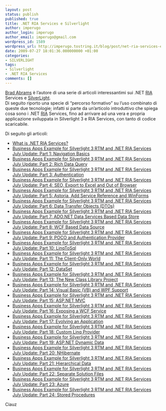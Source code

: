 ```yaml
---
layout: post
status: publish
published: true
title: .NET RIA Services e Silverlight
author: imperugo
author_login: imperugo
author_email: imperugo@gmail.com
wordpress_id: 1589
wordpress_url: http://imperugo.tostring.it/blog/post/net-ria-services-e-silverlight/
date: 2009-07-27 18:01:36.000000000 +01:00
categories:
- SILVERLIGHT
tags:
- Silverlight
- .NET RIA Services
comments: []
---
```

<p>
	<a href="http://blogs.msdn.com/brada/default.aspx" rel="nofollow" target="_blank" title="Brad Abrams">Brad Abrams</a> &egrave; l&rsquo;autore di una serie di articoli interessantimi sui .NET <a href="http://it.wikipedia.org/wiki/Rich_Internet_application" rel="nofollow" target="_blank" title="Rich Internet Application">RIA</a> Services e <a href="http://silverlight.net/" rel="nofollow" target="_blank">SilverLight</a>. <br />
	Di seguito riporto una specie di &ldquo;percorso formativo&rdquo; su l&rsquo;uso combinato di queste due tecnologie; infatti si parte da un&rsquo;articolo introduttivo che spiega cosa sono i .NET <a href="http://it.wikipedia.org/wiki/Rich_Internet_application" rel="nofollow" target="_blank" title="Rich Internet Application">RIA</a> Services, fino ad arrivare ad una vera e propria applicazione sviluppata in Silverlight 3 e RIA Services, con tanto di codice scaricabile.</p>
<p>
	Di seguito gli articoli:</p>
<ul>
	<li>
		<a href="http://blogs.msdn.com/brada/archive/2009/03/19/what-is-net-ria-services.aspx" rel="nofollow" target="_blank" title="What is .NET RIA Services?">What is .NET RIA Services?</a></li>
	<li>
		<a href="http://blogs.msdn.com/brada/archive/2009/07/10/amazing-business-apps-example-updated-for-silverlight-3-rtm-and-net-ria-services-july-update.aspx" rel="nofollow" target="_blank" title="Business Apps Example for Silverlight 3 RTM and .NET RIA Services July Update: Part 1: Navigation Basics">Business Apps Example for Silverlight 3 RTM and .NET RIA Services July Update: Part 1: Navigation Basics</a></li>
	<li>
		<a href="http://blogs.msdn.com/brada/archive/2009/07/11/business-apps-example-for-silverlight-3-rtm-and-net-ria-services-july-update-part-1-rich-data-query.aspx" rel="nofollow" target="_blank" title="Business Apps Example for Silverlight 3 RTM and .NET RIA Services July Update: Part 2: Rich Data Query">Business Apps Example for Silverlight 3 RTM and .NET RIA Services July Update: Part 2: Rich Data Query</a></li>
	<li>
		<a href="http://blogs.msdn.com/brada/archive/2009/07/13/business-apps-example-for-silverlight-3-rtm-and-net-ria-services-july-update-part-3-authentication.aspx" rel="nofollow" target="_blank" title="Business Apps Example for Silverlight 3 RTM and .NET RIA Services July Update: Part 3: Authentication">Business Apps Example for Silverlight 3 RTM and .NET RIA Services July Update: Part 3: Authentication</a></li>
	<li>
		<a href="http://blogs.msdn.com/brada/archive/2009/07/14/business-apps-example-for-silverlight-3-rtm-and-net-ria-services-july-update-part-4-seo-export-to-excel-and-out-of-browser.aspx" rel="nofollow" target="_blank" title="Business Apps Example for Silverlight 3 RTM and .NET RIA Services July Update: Part 4: SEO, Export to Excel and Out of Browser">Business Apps Example for Silverlight 3 RTM and .NET RIA Services July Update: Part 4: SEO, Export to Excel and Out of Browser</a></li>
	<li>
		<a href="http://blogs.msdn.com/brada/archive/2009/07/15/business-apps-example-for-silverlight-3-rtm-and-net-ria-services-july-update-part-5-astoria-add-reference-and-winforms.aspx" rel="nofollow" target="_blank" title="Business Apps Example for Silverlight 3 RTM and .NET RIA Services July Update: Part 5: Astoria, Add Service Reference and WinForms">Business Apps Example for Silverlight 3 RTM and .NET RIA Services July Update: Part 5: Astoria, Add Service Reference and WinForms</a></li>
	<li>
		<a href="http://blogs.msdn.com/brada/archive/2009/07/16/business-apps-example-for-silverlight-3-rtm-and-net-ria-services-july-update-part-6-data-transfer-objects-dtos.aspx" rel="nofollow" target="_blank" title="Business Apps Example for Silverlight 3 RTM and .NET RIA Services July Update: Part 6: Data Transfer Objects (DTOs)">Business Apps Example for Silverlight 3 RTM and .NET RIA Services July Update: Part 6: Data Transfer Objects (DTOs)</a></li>
	<li>
		<a href="http://blogs.msdn.com/brada/archive/2009/07/21/business-apps-example-for-silverlight-3-rtm-and-net-ria-services-july-update-part-7-services-based-data-store.aspx" rel="nofollow" target="_blank" title="Business Apps Example for Silverlight 3 RTM and .NET RIA Services July Update: Part 7: ADO.NET Data Services Based Data Store">Business Apps Example for Silverlight 3 RTM and .NET RIA Services July Update: Part 7: ADO.NET Data Services Based Data Store</a></li>
	<li>
		<a href="http://blogs.msdn.com/brada/archive/2009/07/17/business-apps-example-for-silverlight-3-rtm-and-net-ria-services-july-update-part-8-wcf-based-data-source.aspx" rel="nofollow" target="_blank" title="Business Apps Example for Silverlight 3 RTM and .NET RIA Services July Update: Part 8: WCF Based Data Source">Business Apps Example for Silverlight 3 RTM and .NET RIA Services July Update: Part 8: WCF Based Data Source</a></li>
	<li>
		<a href="http://blogs.msdn.com/brada/archive/2009/07/22/business-apps-example-for-silverlight-3-rtm-and-net-ria-services-july-update-part-6-poco-and-authentication-provider.aspx" rel="nofollow" target="_blank" title="Business Apps Example for Silverlight 3 RTM and .NET RIA Services July Update: Part 9: POCO and Authentication Provider">Business Apps Example for Silverlight 3 RTM and .NET RIA Services July Update: Part 9: POCO and Authentication Provider</a></li>
	<li>
		<a href="http://blogs.msdn.com/brada/archive/2009/07/23/business-apps-example-for-silverlight-3-rtm-and-net-ria-services-july-update-part-9-linqtosql.aspx" rel="nofollow" target="_blank" title="Business Apps Example for Silverlight 3 RTM and .NET RIA Services July Update: Part 10: LinqToSql">Business Apps Example for Silverlight 3 RTM and .NET RIA Services July Update: Part 10: LinqToSql</a></li>
	<li>
		<a href="http://blogs.msdn.com/brada/archive/2009/07/24/business-apps-example-for-silverlight-3-rtm-and-net-ria-services-july-update-part-11-the-client-only-world.aspx" rel="nofollow" target="_blank" title="Business Apps Example for Silverlight 3 RTM and .NET RIA Services July Update: Part 11: The Client-Only World">Business Apps Example for Silverlight 3 RTM and .NET RIA Services July Update: Part 11: The Client-Only World</a></li>
	<li>
		<a href="http://blogs.msdn.com/brada/archive/2009/07/27/business-apps-example-for-silverlight-3-rtm-and-net-ria-services-july-update-part-9-dataset.aspx" rel="nofollow" target="_blank" title="Business Apps Example for Silverlight 3 RTM and .NET RIA Services July Update: Part 12: DataSet">Business Apps Example for Silverlight 3 RTM and .NET RIA Services July Update: Part 12: DataSet</a></li>
	<li>
		<a href="http://blogs.msdn.com/brada/archive/2009/07/28/business-apps-example-for-silverlight-3-rtm-and-net-ria-services-july-update-part-11-the-new-class-library-project.aspx" rel="nofollow" target="_blank" title="Business Apps Example for Silverlight 3 RTM and .NET RIA Services July Update: Part 13: The New Class Library Project">Business Apps Example for Silverlight 3 RTM and .NET RIA Services July Update: Part 13: The New Class Library Project</a></li>
	<li>
		<a href="http://blogs.msdn.com/brada/archive/2009/07/29/business-apps-example-for-silverlight-3-rtm-and-net-ria-services-july-update-part-xx-visual-basic-vb-and-wpf-support.aspx" rel="nofollow" target="_blank" title="Business Apps Example for Silverlight 3 RTM and .NET RIA Services July Update: Part 14: Visual Basic (VB) and WPF Support">Business Apps Example for Silverlight 3 RTM and .NET RIA Services July Update: Part 14: Visual Basic (VB) and WPF Support</a></li>
	<li>
		<a href="http://blogs.msdn.com/brada/archive/2009/07/30/business-apps-example-for-silverlight-3-rtm-and-net-ria-services-july-update-part-xx-asp-net-mvc.aspx" rel="nofollow" target="_blank" title="Business Apps Example for Silverlight 3 RTM and .NET RIA Services July Update: Part 15: ASP.NET MVC">Business Apps Example for Silverlight 3 RTM and .NET RIA Services July Update: Part 15: ASP.NET MVC</a></li>
	<li>
		<a href="http://blogs.msdn.com/brada/archive/2009/07/31/business-apps-example-for-silverlight-3-rtm-and-net-ria-services-july-update-part-xx-exposing-a-wcf-service.aspx" rel="nofollow" target="_blank" title="Business Apps Example for Silverlight 3 RTM and .NET RIA Services July Update: Part 16: Exposing a WCF Service">Business Apps Example for Silverlight 3 RTM and .NET RIA Services July Update: Part 16: Exposing a WCF Service</a></li>
	<li>
		<a href="http://blogs.msdn.com/brada/archive/2009/08/03/business-apps-example-for-silverlight-3-rtm-and-net-ria-services-july-update-part-xx-evolving-an-application.aspx" rel="nofollow" target="_blank" title="Business Apps Example for Silverlight 3 RTM and .NET RIA Services July Update: Part 17: Evolving an Application">Business Apps Example for Silverlight 3 RTM and .NET RIA Services July Update: Part 17: Evolving an Application</a></li>
	<li>
		<a href="http://blogs.msdn.com/brada/archive/2009/08/04/business-apps-example-for-silverlight-3-rtm-and-net-ria-services-july-update-part-xx-custom-linq-provider.aspx" rel="nofollow" target="_blank" title="Business Apps Example for Silverlight 3 RTM and .NET RIA Services July Update: Part 18: Custom Linq Provider">Business Apps Example for Silverlight 3 RTM and .NET RIA Services July Update: Part 18: Custom Linq Provider</a></li>
	<li>
		<a href="http://blogs.msdn.com/brada/archive/2009/08/05/business-apps-example-for-silverlight-3-rtm-and-net-ria-services-july-update-asp-net-dynamic-data.aspx" rel="nofollow" target="_blank" title="Business Apps Example for Silverlight 3 RTM and .NET RIA Services July Update: Part 19: ASP.NET Dynamic Data">Business Apps Example for Silverlight 3 RTM and .NET RIA Services July Update: Part 19: ASP.NET Dynamic Data</a></li>
	<li>
		<a href="http://blogs.msdn.com/brada/archive/2009/08/06/business-apps-example-for-silverlight-3-rtm-and-net-ria-services-july-update-part-nhibernate.aspx" rel="nofollow" target="_blank" title="Business Apps Example for Silverlight 3 RTM and .NET RIA Services July Update: Part 20: NHibernate">Business Apps Example for Silverlight 3 RTM and .NET RIA Services July Update: Part 20: NHibernate</a></li>
	<li>
		<a href="http://blogs.msdn.com/brada/archive/2009/08/10/business-apps-example-for-silverlight-3-rtm-and-net-ria-services-july-update-part-hierarchal-data.aspx" rel="nofollow" target="_blank" title="Business Apps Example for Silverlight 3 RTM and .NET RIA Services July Update: Part 21: Hierarchical Data">Business Apps Example for Silverlight 3 RTM and .NET RIA Services July Update: Part 21: Hierarchical Data</a></li>
	<li>
		<a href="http://blogs.msdn.com/brada/archive/2009/08/11/business-apps-example-for-silverlight-3-rtm-and-net-ria-services-july-update-part-22-separate-solution-files.aspx" rel="nofollow" target="_blank" title="Business Apps Example for Silverlight 3 RTM and .NET RIA Services July Update: Part 22: Separate Solution Files">Business Apps Example for Silverlight 3 RTM and .NET RIA Services July Update: Part 22: Separate Solution Files</a></li>
	<li>
		<a href="http://blogs.msdn.com/brada/archive/2009/08/21/business-apps-example-for-silverlight-3-rtm-and-net-ria-services-july-update-part-23-azure.aspx" rel="nofollow" target="_blank" title="Business Apps Example for Silverlight 3 RTM and .NET RIA Services July Update: Part 23: Azure">Business Apps Example for Silverlight 3 RTM and .NET RIA Services July Update: Part 23: Azure</a></li>
	<li>
		<a href="http://blogs.msdn.com/brada/archive/2009/08/24/business-apps-example-for-silverlight-3-rtm-and-net-ria-services-july-update-part-24-stored-procedures.aspx" rel="nofollow" target="_blank" title="Business Apps Example for Silverlight 3 RTM and .NET RIA Services July Update: Part 24: Stored Procedures">Business Apps Example for Silverlight 3 RTM and .NET RIA Services July Update: Part 24: Stored Procedures</a></li>
</ul>
<p>
	Ciauz</p>
